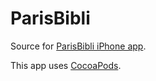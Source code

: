 ParisBibli
==========

Source for [ParisBibli iPhone app](http://parisbibli.bulte.net).

This app uses [CocoaPods](http://cocoapods.org).